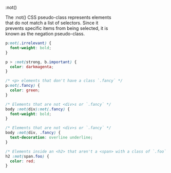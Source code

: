:not()

The :not() CSS pseudo-class represents elements  
that do not match a list of selectors. Since it  
prevents specific items from being selected, it is  
known as the negation pseudo-class.  

```css
p:not(.irrelevant) {
  font-weight: bold;
}

p > :not(strong, b.important) {
  color: darkmagenta;
}

/* <p> elements that don't have a class `.fancy` */
p:not(.fancy) {
  color: green;
}

/* Elements that are not <div>s or `.fancy` */
body :not(div):not(.fancy) {
  font-weight: bold;
}

/* Elements that are not <div>s or `.fancy` */
body :not(div, .fancy) {
  text-decoration: overline underline;
}

/* Elements inside an <h2> that aren't a <span> with a class of `.foo` */
h2 :not(span.foo) {
  color: red;
}
```
